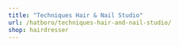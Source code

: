 ```yaml
---
title: "Techniques Hair & Nail Studio"
url: /hatboro/techniques-hair-and-nail-studio/
shop: hairdresser
---
```

